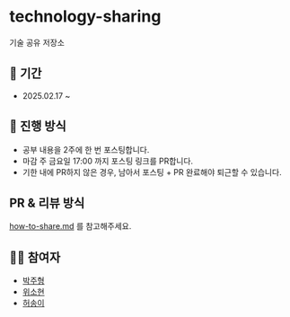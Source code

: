 # technology-sharing
기술 공유 저장소

## 📆 기간
* 2025.02.17 ~ 

## 📌 진행 방식
* 공부 내용을 2주에 한 번 포스팅합니다.
* 마감 주 금요일 17:00 까지 포스팅 링크를 PR합니다.
* 기한 내에 PR하지 않은 경우, 남아서 포스팅 + PR 완료해야 퇴근할 수 있습니다.

## PR & 리뷰 방식
[how-to-share.md](https://github.com/song21677/technology-sharing/blob/main/docs/how-to-share.md) 를 참고해주세요.

## 🏃‍➡️ 참여자
* [박주형](https://github.com/parkhyeong)
* [위소현]()
* [허송이](https://github.com/song21677)
